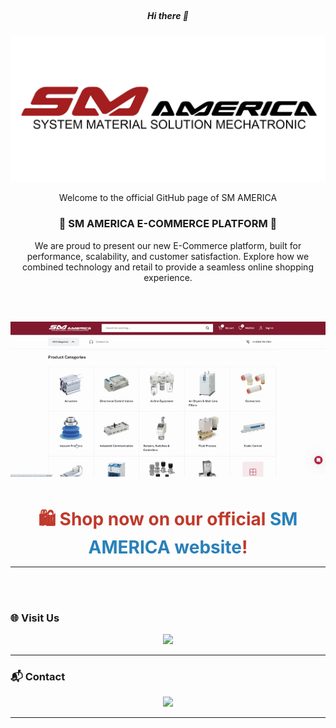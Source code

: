 <!-- Company Logo -->
<br>

<h5 align="center"> Hi there 👋 </h5>

<p align="center">
  <img src="https://raw.githubusercontent.com/SM-America/SM-America/main/SM%20FINAL%20LOGO.jpg" alt="SM AMERICA LOGO" width="600"/>
</p>

<p align="center">Welcome to the official GitHub page of SM AMERICA</p>

<h3 align="center">🛒 SM AMERICA E-COMMERCE PLATFORM 🛒</h3>

<p align="center">
We are proud to present our new E-Commerce platform, built for performance, scalability, and customer satisfaction.  
Explore how we combined technology and retail to provide a seamless online shopping experience.
</p>

<!-- 🛍️ Call-To-Action Message -->
<br><br>

<!-- 🎞️ Restored GIF Demo -->
<p align="center">
  <img src="https://raw.githubusercontent.com/SM-America/SM-America/main/WebsiteGtf-ezgif.com-video-to-gif-converter.gif" alt="SM AMERICA E-Commerce Demo" width="800"/>
</p>

<br>

<p align="center">
  <span style="font-size:28px; font-weight:bold; color:#C0392B;">
    🛍️ Shop now on our official <a href="https://www.smamerica.com" target="_blank" style="color:#2980B9; text-decoration:none;">SM AMERICA website</a>!
  </span>
</p>

---
<br><br>

### 🌐 Visit Us

<p align="center">
  <a href="https://www.smamerica.com" target="_blank">
    <img src="https://img.shields.io/badge/Website-smamerica.com-blue?style=flat-square&logo=Google-Chrome&logoColor=white"/>
  </a>
</p>

---

### 📬 Contact

<p align="center">
  <a href="mailto:info@smamerica.com">
    <img src="https://img.shields.io/badge/Email-info@smamerica.com-EA4335?style=flat-square&logo=Gmail&logoColor=white"/>
  </a>
</p>

---

